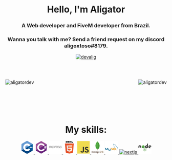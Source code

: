 <h1 align="center">Hello, I'm Aligator</h1>
<h3 align="center">A Web developer and FiveM developer from Brazil.</h3>
<h3 align="center">Wanna you talk with me? Send a friend request on my discord aligoxtoso#8179.</h3>


<p align="center"> <a href="https://twitter.com/devalig" target="blank"><img src="https://img.shields.io/twitter/follow/devalig?logo=twitter&style=for-the-badge" alt="devalig" />
 </a> </p>

<br></br>




<p>&nbsp; <img align="left" src="https://github-readme-stats.vercel.app/api/top-langs?username=aligatordev&show_icons=true&locale=en&layout=compact" alt="aligatordev" /> <img align="right" src="https://github-readme-stats.vercel.app/api?username=aligatordev&show_icons=true&locale=en" alt="aligatordev" /></p>

<br></br>
<br></br>

<h1 align="center">My skills:</h1>

<p align="center"> <a href="https://www.w3schools.com/cpp/" target="_blank"> <img src="https://raw.githubusercontent.com/devicons/devicon/master/icons/cplusplus/cplusplus-original.svg" alt="cplusplus" width="40" height="40"/> </a> <a href="https://www.w3schools.com/cs/" target="_blank"> <img src="https://raw.githubusercontent.com/devicons/devicon/master/icons/csharp/csharp-original.svg" alt="csharp" width="40" height="40"/> </a> <a href="https://expressjs.com" target="_blank"> <img src="https://raw.githubusercontent.com/devicons/devicon/master/icons/express/express-original-wordmark.svg" alt="express" width="40" height="40"/> </a> <a href="https://www.w3.org/html/" target="_blank"> <img src="https://raw.githubusercontent.com/devicons/devicon/master/icons/html5/html5-original-wordmark.svg" alt="html5" width="40" height="40"/> </a> <a href="https://developer.mozilla.org/en-US/docs/Web/JavaScript" target="_blank"> <img src="https://raw.githubusercontent.com/devicons/devicon/master/icons/javascript/javascript-original.svg" alt="javascript" width="40" height="40"/> </a> <a href="https://www.mongodb.com/" target="_blank"> <img src="https://raw.githubusercontent.com/devicons/devicon/master/icons/mongodb/mongodb-original-wordmark.svg" alt="mongodb" width="40" height="40"/> </a> <a href="https://www.mysql.com/" target="_blank"> <img src="https://raw.githubusercontent.com/devicons/devicon/master/icons/mysql/mysql-original-wordmark.svg" alt="mysql" width="40" height="40"/> </a> <a href="https://nextjs.org/" target="_blank"> <img src="https://cdn.worldvectorlogo.com/logos/nextjs-3.svg" alt="nextjs" width="40" height="40"/> </a> <a href="https://nodejs.org" target="_blank"> <img src="https://raw.githubusercontent.com/devicons/devicon/master/icons/nodejs/nodejs-original-wordmark.svg" alt="nodejs" width="40" height="40"/> </a> <a href="https://www.typescriptlang.org/" target="_blank"> </a> </p>
